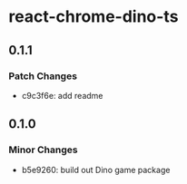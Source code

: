 # react-chrome-dino-ts

## 0.1.1

### Patch Changes

- c9c3f6e: add readme

## 0.1.0

### Minor Changes

- b5e9260: build out Dino game package
